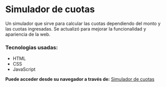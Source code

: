 # Simulador de cuotas
Un simulador que sirve para calcular las cuotas dependiendo del monto y las cuotas ingresadas.
Se actualizó para mejorar la funcionalidad y apariencia de la web.

### Tecnologias usadas:
 - HTML
 - CSS
 - JavaScript

**Puede acceder desde su navegador a través de:**
[Simulador de cuotas](https://daamiguee.github.io/Simulador-Cuotas-JS/)
